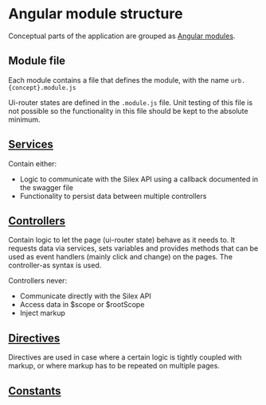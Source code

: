 # Angular module structure

Conceptual parts of the application are grouped as [Angular modules](https://docs.angularjs.org/guide/module).

## Module file
 Each module contains a file that defines the module, with the name `urb.{concept}.module.js`

 Ui-router states are defined in the `.module.js` file. Unit testing of this file is not possible so the functionality in this file should be kept to the absolute minimum.

## [Services](https://docs.angularjs.org/guide/services)
 Contain either:
 
- Logic to communicate with the Silex API using a callback documented in the swagger file
- Functionality to persist data between multiple controllers

## [Controllers](https://docs.angularjs.org/guide/controller)
 Contain logic to let the page (ui-router state) behave as it needs to. It requests data via services, sets variables and provides methods that can be used as event handlers (mainly click and change) on the pages.
The controller-as syntax is used.

Controllers never:

- Communicate directly with the Silex API
- Access data in $scope or $rootScope
- Inject markup

## [Directives](https://docs.angularjs.org/guide/directive)
 Directives are used in case where a certain logic is tightly coupled with markup, or where markup has to be repeated on multiple pages.

## [Constants](http://twofuckingdevelopers.com/2014/06/angularjs-best-practices-001-constants)


